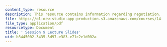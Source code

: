 ```yaml
---
content_type: resource
description: This resource contains information regarding negotiation.
file: https://ol-ocw-studio-app-production.s3.amazonaws.com/courses/14-12-economic-applications-of-game-theory-fall-2012/b344500234353d97e383e71c2e1d002a_MIT14_12F12_slides9.pdf
file_type: application/pdf
resourcetype: Document
title: ' Session 9 Lecture Slides'
uid: b3445002-3435-3d97-e383-e71c2e1d002a
---
```

